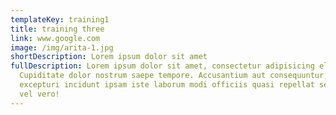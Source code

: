```yaml
---
templateKey: training1
title: training three
link: www.google.com
image: /img/arita-1.jpg
shortDescription: Lorem ipsum dolor sit amet
fullDescription: Lorem ipsum dolor sit amet, consectetur adipisicing elit.
  Cupiditate dolor nostrum saepe tempore. Accusantium aut consequuntur, error,
  excepturi incidunt ipsam iste laborum modi officiis quasi repellat sed totam
  vel vero!
---
```

